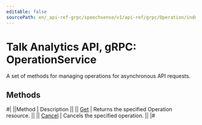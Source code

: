 ```yaml
---
editable: false
sourcePath: en/_api-ref-grpc/speechsense/v1/api-ref/grpc/Operation/index.md
---
```


# Talk Analytics API, gRPC: OperationService

A set of methods for managing operations for asynchronous API requests.

## Methods

#|
||Method | Description ||
|| [Get](get.md) | Returns the specified Operation resource. ||
|| [Cancel](cancel.md) | Cancels the specified operation. ||
|#
